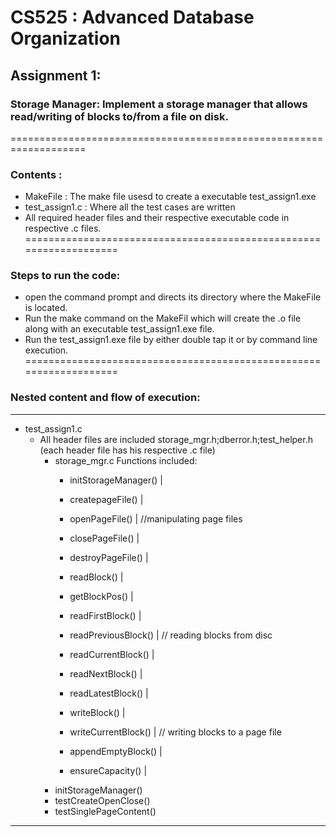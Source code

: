 # CS525 : Advanced Database Organization
## Assignment 1:

### Storage Manager: Implement a storage manager that allows read/writing of blocks to/from a file on disk.
===================================================================
### Contents :
* MakeFile : The make file usesd to create a executable test_assign1.exe
* test_assign1.c : Where all the test cases are written
* All required header files and their respective executable code in respective .c files.
===================================================================
### Steps to run the code:
* open the command prompt and directs its directory where the MakeFile is located.
* Run the make command on the MakeFil which will create the .o file along with an executable test_assign1.exe file.
* Run the test_assign1.exe file by either double tap it or by command line execution.
===================================================================
### Nested content and flow of execution:
------------------------------------------------------------------- 
 * test_assign1.c
     * All header files are included
      storage_mgr.h;dberror.h;test_helper.h 
      (each header file has his respective .c file)
         - storage_mgr.c
             Functions included:
             - initStorageManager()  |
             - createpageFile()      |
             - openPageFile()        | //manipulating page files
             - closePageFile()       |
             - destroyPageFile()     |
             
             - readBlock()           |
             - getBlockPos()          |
             - readFirstBlock()      |
             - readPreviousBlock()   | // reading blocks from disc
             - readCurrentBlock()    |
             - readNextBlock()       |
             - readLatestBlock()     |
             
             - writeBlock()          |
             - writeCurrentBlock()   | // writing blocks to a page file
             - appendEmptyBlock()    |
             - ensureCapacity()      |
        - initStorageManager()
        - testCreateOpenClose()
        - testSinglePageContent()
-------------------------------------------------------------------